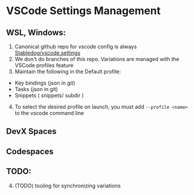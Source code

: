 # VSCode Settings Management

## WSL, Windows:
1.  Canonical github repo for vscode config is always [Stabledog/vscode.settings]()
2.  We don't do branches of this repo.  Variations are managed with the VSCode profiles feature
3.  Maintain the following in the Default profile:
   - Key bindings (json in git)
   - Tasks (json in git)
   - Snippets ( snippets/ subdir )
4.  To select the desired profile on launch, you must add `--profile <name>` to the vscode command line

## DevX Spaces

## Codespaces

## TODO:
4.  (TODO) tooling for synchronizing variations 


